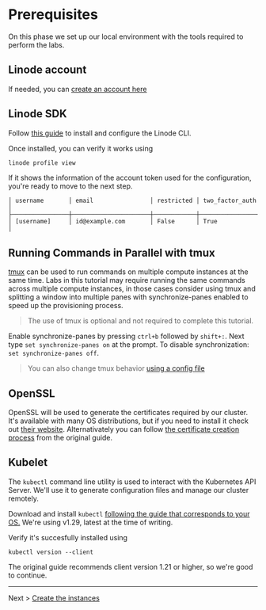 # Prerequisites

On this phase we set up our local environment with the tools required to perform the labs. 

## Linode account

 If needed, you can [create an account here](https://login.linode.com/signup?promo=docs080123)

## Linode SDK

 Follow [this guide](https://www.linode.com/docs/products/tools/cli/guides/install/) to install and configure the Linode CLI.

 Once installed, you can verify it works using

 ```sh
linode profile view
 ```

If it shows the information of the account token used for the configuration, you're ready to move to the next step.

```
│ username       │ email                │ restricted │ two_factor_auth │
├────────────────┼──────────────────────┼────────────┼─────────────────┤
│ [username]     │ id@example.com       │ False      │ True            │
```

## Running Commands in Parallel with tmux

[tmux](https://github.com/tmux/tmux/wiki) can be used to run commands on multiple compute instances at the same time. Labs in this tutorial may require running the same commands across multiple compute instances, in those cases consider using tmux and splitting a window into multiple panes with synchronize-panes enabled to speed up the provisioning process.

> The use of tmux is optional and not required to complete this tutorial.

Enable synchronize-panes by pressing `ctrl+b` followed by `shift+:`. Next type `set synchronize-panes on` at the prompt. To disable synchronization: `set synchronize-panes off`. 
 
> You can also change tmux behavior [using a config file](https://linuxhint.com/customize-tmux-configuration/)


## OpenSSL

OpenSSL will be used to generate the certificates required by our cluster. It's available with many OS distributions, but if you need to install it check out [their website](https://www.openssl.org). Alternativately you can follow [the certificate creation process](https://github.com/kelseyhightower/kubernetes-the-hard-way/blob/master/docs/04-certificate-authority.md) from the original guide. 

## Kubelet

The `kubectl` command line utility is used to interact with the Kubernetes API Server. We'll use it to generate configuration files and manage our cluster remotely.

Download and install `kubectl` [following the guide that corresponds to your OS.](https://kubernetes.io/docs/tasks/tools/#kubectl) We're using v1.29, latest at the time of writing. 


Verify it's succesfully installed using

```
kubectl version --client
```

The original guide recommends client version 1.21 or higher, so we're good to continue.

---
Next > [Create the instances](1.instances.md)

